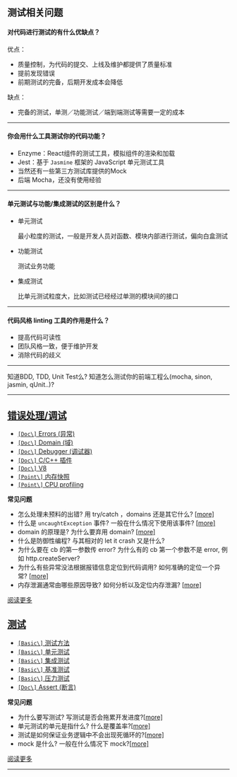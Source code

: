 ## 测试相关问题

#### 对代码进行测试的有什么优缺点？

优点：

* 质量控制，为代码的提交、上线及维护都提供了质量标准
* 提前发现错误
* 前期测试的完备，后期开发成本会降低

缺点：

* 完备的测试，单测／功能测试／端到端测试等需要一定的成本

---
#### 你会用什么工具测试你的代码功能？

* Enzyme：React组件的测试工具，模拟组件的渲染和加载
* Jest：基于 `Jasmine` 框架的 JavaScript 单元测试工具
* 当然还有一些第三方测试库提供的Mock
* 后端 Mocha，还没有使用经验

---
#### 单元测试与功能/集成测试的区别是什么？

* 单元测试

  最小粒度的测试，一般是开发人员对函数、模块内部进行测试，偏向白盒测试

* 功能测试

  测试业务功能

* 集成测试

  比单元测试粒度大，比如测试已经经过单测的模块间的接口

---
#### 代码风格 linting 工具的作用是什么？

* 提高代码可读性
* 团队风格一致，便于维护开发
* 消除代码的歧义

---

知道BDD, TDD, Unit Test么? 知道怎么测试你的前端工程么(mocha, sinon, jasmin, qUnit..)?



---

## [错误处理/调试](https://github.com/ElemeFE/node-interview/blob/master/sections/zh-cn/error.md)

- [`[Doc\]` Errors (异常)](https://github.com/ElemeFE/node-interview/blob/master/sections/zh-cn/error.md#errors)
- [`[Doc\]` Domain (域)](https://github.com/ElemeFE/node-interview/blob/master/sections/zh-cn/error.md#domain)
- [`[Doc\]` Debugger (调试器)](https://github.com/ElemeFE/node-interview/blob/master/sections/zh-cn/error.md#debugger)
- [`[Doc\]` C/C++ 插件](https://github.com/ElemeFE/node-interview/blob/master/sections/zh-cn/error.md#c-c++-addon)
- [`[Doc\]` V8](https://github.com/ElemeFE/node-interview/blob/master/sections/zh-cn/error.md#v8)
- [`[Point\]` 内存快照](https://github.com/ElemeFE/node-interview/blob/master/sections/zh-cn/error.md#%E5%86%85%E5%AD%98%E5%BF%AB%E7%85%A7)
- [`[Point\]` CPU profiling](https://github.com/ElemeFE/node-interview/blob/master/sections/zh-cn/error.md#cpu-profiling)

**常见问题**

- 怎么处理未预料的出错? 用 try/catch ，domains 还是其它什么? [[more\]](https://github.com/ElemeFE/node-interview/blob/master/sections/zh-cn/error.md#q-handle-error)
- 什么是 `uncaughtException` 事件? 一般在什么情况下使用该事件? [[more\]](https://github.com/ElemeFE/node-interview/blob/master/sections/zh-cn/error.md#uncaughtexception)
- domain 的原理是? 为什么要弃用 domain? [[more\]](https://github.com/ElemeFE/node-interview/blob/master/sections/zh-cn/error.md#domain)
- 什么是防御性编程? 与其相对的 let it crash 又是什么?
- 为什么要在 cb 的第一参数传 error? 为什么有的 cb 第一个参数不是 error, 例如 http.createServer?
- 为什么有些异常没法根据报错信息定位到代码调用? 如何准确的定位一个异常? [[more\]](https://github.com/ElemeFE/node-interview/blob/master/sections/zh-cn/error.md#%E9%94%99%E8%AF%AF%E6%A0%88%E4%B8%A2%E5%A4%B1)
- 内存泄漏通常由哪些原因导致? 如何分析以及定位内存泄漏? [[more\]](https://github.com/ElemeFE/node-interview/blob/master/sections/zh-cn/error.md#%E5%86%85%E5%AD%98%E5%BF%AB%E7%85%A7)

[阅读更多](https://github.com/ElemeFE/node-interview/blob/master/sections/zh-cn/error.md)

## [测试](https://github.com/ElemeFE/node-interview/blob/master/sections/zh-cn/test.md)

- [`[Basic\]` 测试方法](https://github.com/ElemeFE/node-interview/blob/master/sections/zh-cn/test.md#%E6%B5%8B%E8%AF%95%E6%96%B9%E6%B3%95)
- [`[Basic\]` 单元测试](https://github.com/ElemeFE/node-interview/blob/master/sections/zh-cn/test.md#%E5%8D%95%E5%85%83%E6%B5%8B%E8%AF%95)
- [`[Basic\]` 集成测试](https://github.com/ElemeFE/node-interview/blob/master/sections/zh-cn/test.md#%E9%9B%86%E6%88%90%E6%B5%8B%E8%AF%95)
- [`[Basic\]` 基准测试](https://github.com/ElemeFE/node-interview/blob/master/sections/zh-cn/test.md#%E5%9F%BA%E5%87%86%E6%B5%8B%E8%AF%95)
- [`[Basic\]` 压力测试](https://github.com/ElemeFE/node-interview/blob/master/sections/zh-cn/test.md#%E5%8E%8B%E5%8A%9B%E6%B5%8B%E8%AF%95)
- [`[Doc\]` Assert (断言)](https://github.com/ElemeFE/node-interview/blob/master/sections/zh-cn/test.md#assert)

**常见问题**

- 为什么要写测试? 写测试是否会拖累开发进度?[[more\]](https://github.com/ElemeFE/node-interview/blob/master/sections/zh-cn/test.md#q-why-write-test)
- 单元测试的单元是指什么? 什么是覆盖率?[[more\]](https://github.com/ElemeFE/node-interview/blob/master/sections/zh-cn/test.md#%E5%8D%95%E5%85%83%E6%B5%8B%E8%AF%95)
- 测试是如何保证业务逻辑中不会出现死循环的?[[more\]](https://github.com/ElemeFE/node-interview/blob/master/sections/zh-cn/test.md#q-death-loop)
- mock 是什么? 一般在什么情况下 mock?[[more\]](https://github.com/ElemeFE/node-interview/blob/master/sections/zh-cn/test.md#mock)

[阅读更多](https://github.com/ElemeFE/node-interview/blob/master/sections/zh-cn/test.md)

---

